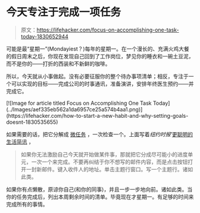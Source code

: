 # 今天专注于完成一项任务

> 原文：<https://lifehacker.com/focus-on-accomplishing-one-task-today-1830652944>

可能是最“星期一”(Mondayiest？)每年的星期一。在一个漫长的、充满火鸡大餐的假日周末之后，你现在发现自己回到了工作岗位，梦见你的睡衣和一碗土豆泥，而不是你的——打折的西装和不新鲜的咖啡。



所以，今天就从小事做起。没有必要征服你的整个待办事项清单；相反，专注于一个可以实现的目标——完成公司的时事通讯，准备演讲，安排年终医生预约——并完成它。

<aside data-commerce-source="inset" class="sc-16a0mhj-2 gAjHzr">[![Image for article titled Focus on Accomplishing One Task Today](../Images/aef335eb562a1da6957ce25a574b4aa1.png)](https://lifehacker.com/how-to-start-a-new-habit-and-why-setting-goals-doesnt-1830535655)</aside>

如果需要的话，把它分解成 [微任务](http://tps://www.nytimes.com/2018/01/22/smarter-living/micro-progress.html) ，一次检查一个。上面写着*纽约时报*’[更聪明的生活简讯](https://static.nytimes.com/email-content/SL_8057.html?nlid=66291208) ，

> 如果你无法激励自己今天就开始做某件事，那就把它分成尽可能小的进度单元，一次一个来完成。不要再纠结于你不想写的邮件内容，而是点击按钮打开一封新邮件。键入收件人的地址。单击主题行窗口。写一个主题行。诸如此类。

如果你有点懒散，原谅你自己(和你的同事)，并且一步一步地向前。诸如此类。当你的任务完成后，列出本周剩余时间的清单。毕竟现在才星期一。有足够的时间来完成所有的事情。